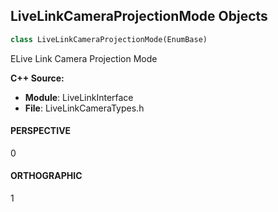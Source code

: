 ## LiveLinkCameraProjectionMode Objects

```python
class LiveLinkCameraProjectionMode(EnumBase)
```

ELive Link Camera Projection Mode

**C++ Source:**

- **Module**: LiveLinkInterface
- **File**: LiveLinkCameraTypes.h

<a id="unreal.LiveLinkCameraProjectionMode.PERSPECTIVE"></a>

#### PERSPECTIVE

0

<a id="unreal.LiveLinkCameraProjectionMode.ORTHOGRAPHIC"></a>

#### ORTHOGRAPHIC

1

<a id="unreal.InputDevices"></a>